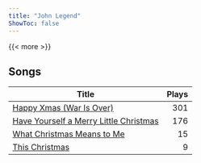 ```yaml
---
title: "John Legend"
ShowToc: false
---
```


{{< more >}}

## Songs
Title | Plays 
----- | -----: 
[Happy Xmas (War Is Over)](/songs/happy-xmas-war-is-over) | 301
[Have Yourself a Merry Little Christmas](/songs/have-yourself-a-merry-little-christmas) | 176
[What Christmas Means to Me](/songs/what-christmas-means-to-me) | 15
[This Christmas](/songs/this-christmas) | 9

